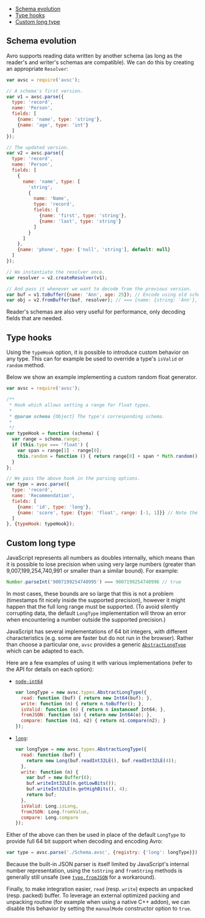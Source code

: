+ [Schema evolution](#schema-evolution)
+ [Type hooks](#type-hooks)
+ [Custom long type](#custom-long-type)


## Schema evolution

Avro supports reading data written by another schema (as long as the reader's
and writer's schemas are compatible). We can do this by creating an appropriate
`Resolver`:

```javascript
var avsc = require('avsc');

// A schema's first version.
var v1 = avsc.parse({
  type: 'record',
  name: 'Person',
  fields: [
    {name: 'name', type: 'string'},
    {name: 'age', type: 'int'}
  ]
});

// The updated version.
var v2 = avsc.parse({
  type: 'record',
  name: 'Person',
  fields: [
    {
      name: 'name', type: [
        'string',
        {
          name: 'Name',
          type: 'record',
          fields: [
            {name: 'first', type: 'string'},
            {name: 'last', type: 'string'}
          ]
        }
      ]
    },
    {name: 'phone', type: ['null', 'string'], default: null}
  ]
});

// We instantiate the resolver once.
var resolver = v2.createResolver(v1);

// And pass it whenever we want to decode from the previous version.
var buf = v1.toBuffer({name: 'Ann', age: 25}); // Encode using old schema.
var obj = v2.fromBuffer(buf, resolver); // === {name: {string: 'Ann'}, phone: null}
```

Reader's schemas are also very useful for performance, only decoding fields
that are needed.


## Type hooks

Using the `typeHook` option, it is possible to introduce custom behavior on any
type. This can for example be used to override a type's `isValid` or `random`
method.

Below we show an example implementing a custom random float generator.

```javascript
var avsc = require('avsc');

/**
 * Hook which allows setting a range for float types.
 *
 * @param schema {Object} The type's corresponding schema.
 *
 */
var typeHook = function (schema) {
  var range = schema.range;
  if (this.type === 'float') {
    var span = range[1] - range[0];
    this.random = function () { return range[0] + span * Math.random(); };
  }
};

// We pass the above hook in the parsing options.
var type = avsc.parse({
  type: 'record',
  name: 'Recommendation',
  fields: [
    {name: 'id', type: 'long'},
    {name: 'score', type: {type: 'float', range: [-1, 1]}} // Note the range.
  ]
}, {typeHook: typeHook});
```


## Custom long type

JavaScript represents all numbers as doubles internally, which means than it is
possible to lose precision when using very large numbers (greater than
9,007,199,254,740,991 or smaller than a similar bound). For example:

```javascript
Number.parseInt('9007199254740995') === 9007199254740996 // true
```

In most cases, these bounds are so large that this is not a problem (timestamps
fit nicely inside the supported precision), however it might happen that the
full long range must be supported. (To avoid silently corrupting data, the
default `LongType` implementation will throw an error when encountering a
number outside the supported precision.)

JavaScript has several implementations of 64 bit integers, with different
characteristics (e.g. some are faster but do not run in the browser). Rather
than choose a particular one, `avsc` provides a generic
[`AbstractLongType`](Api#abstractlongtypeopts) which can be adapted to each.

Here are a few examples of using it with various implementations (refer to the
API for details on each option):

+ [`node-int64`](https://www.npmjs.com/package/node-int64)

  ```javascript
  var longType = new avsc.types.AbstractLongType({
    read: function (buf) { return new Int64(buf); },
    write: function (n) { return n.toBuffer(); },
    isValid: function (n) { return n instanceof Int64; },
    fromJSON: function (o) { return new Int64(o); },
    compare: function (n1, n2) { return n1.compare(n2); }
  });
  ```

+ [`long`](https://www.npmjs.com/package/long):

  ```javascript
  var longType = new avsc.types.AbstractLongType({
    read: function (buf) {
      return new Long(buf.readInt32LE(), buf.readInt32LE(4));
    },
    write: function (n) {
      var buf = new Buffer(8);
      buf.writeInt32LE(n.getLowBits());
      buf.writeInt32LE(n.getHighBits(), 4);
      return buf;
    },
    isValid: Long.isLong,
    fromJSON: Long.fromValue,
    compare: Long.compare
  });
  ```

Either of the above can then be used in place of the default `LongType` to
provide full 64 bit support when decoding and encoding Avro:

```javascript
var type = avsc.parse('./Schema.avsc', {registry: {'long': longType}});
```

Because the built-in JSON parser is itself limited by JavaScript's internal
number representation, using the `toString` and `fromString` methods is
generally still unsafe (see [`type.fromJSON`](Api#typefromJSONobj) for a
workaround).

Finally, to make integration easier, `read` (resp. `write`) expects an unpacked
(resp. packed) buffer. To leverage an external optimized packing and unpacking
routine (for example when using a native C++ addon), we can disable this
behavior by setting the `manualMode` constructor option to `true`.
